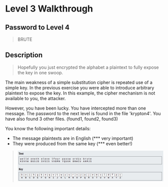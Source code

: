# Level 3 Walkthrough

## Password to Level 4
>BRUTE

## Description
>Hopefully you just encrypted the alphabet a plaintext 
to fully expose the key in one swoop.

The main weakness of a simple substitution cipher is 
repeated use of a simple key.  In the previous exercise
you were able to introduce arbitrary plaintext to expose
the key.  In this example, the cipher mechanism is not 
available to you, the attacker.

However, you have been lucky.  You have intercepted more
than one message.  The password to the next level is found
in the file 'krypton4'.  You have also found 3 other files.
(found1, found2, found3)

You know the following important details:

- The message plaintexts are in English (*** very important)
- They were produced from the same key (*** even better!)

>![Alt text](lVL3.png)
